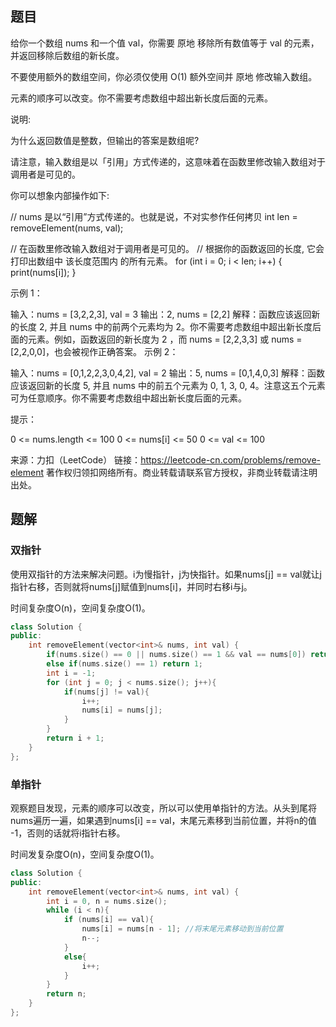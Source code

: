 ## 题目

给你一个数组 nums 和一个值 val，你需要 原地 移除所有数值等于 val 的元素，并返回移除后数组的新长度。

不要使用额外的数组空间，你必须仅使用 O(1) 额外空间并 原地 修改输入数组。

元素的顺序可以改变。你不需要考虑数组中超出新长度后面的元素。

 

说明:

为什么返回数值是整数，但输出的答案是数组呢?

请注意，输入数组是以「引用」方式传递的，这意味着在函数里修改输入数组对于调用者是可见的。

你可以想象内部操作如下:

// nums 是以“引用”方式传递的。也就是说，不对实参作任何拷贝
int len = removeElement(nums, val);

// 在函数里修改输入数组对于调用者是可见的。
// 根据你的函数返回的长度, 它会打印出数组中 该长度范围内 的所有元素。
for (int i = 0; i < len; i++) {
    print(nums[i]);
}


示例 1：

输入：nums = [3,2,2,3], val = 3
输出：2, nums = [2,2]
解释：函数应该返回新的长度 2, 并且 nums 中的前两个元素均为 2。你不需要考虑数组中超出新长度后面的元素。例如，函数返回的新长度为 2 ，而 nums = [2,2,3,3] 或 nums = [2,2,0,0]，也会被视作正确答案。
示例 2：

输入：nums = [0,1,2,2,3,0,4,2], val = 2
输出：5, nums = [0,1,4,0,3]
解释：函数应该返回新的长度 5, 并且 nums 中的前五个元素为 0, 1, 3, 0, 4。注意这五个元素可为任意顺序。你不需要考虑数组中超出新长度后面的元素。


提示：

0 <= nums.length <= 100
0 <= nums[i] <= 50
0 <= val <= 100

来源：力扣（LeetCode）
链接：https://leetcode-cn.com/problems/remove-element
著作权归领扣网络所有。商业转载请联系官方授权，非商业转载请注明出处。

## 题解

### 双指针

使用双指针的方法来解决问题。i为慢指针，j为快指针。如果nums[j] == val就让j指针右移，否则就将nums[j]赋值到nums[i]，并同时右移i与j。

时间复杂度O(n)，空间复杂度O(1)。

```c++
class Solution {
public:
    int removeElement(vector<int>& nums, int val) {
        if(nums.size() == 0 || nums.size() == 1 && val == nums[0]) return 0;
        else if(nums.size() == 1) return 1;
        int i = -1;
        for (int j = 0; j < nums.size(); j++){
            if(nums[j] != val){
                i++;
                nums[i] = nums[j];
            }
        }
        return i + 1;
    }
};
```

### 单指针

观察题目发现，元素的顺序可以改变，所以可以使用单指针的方法。从头到尾将nums遍历一遍，如果遇到nums[i] == val，末尾元素移到当前位置，并将n的值 -1，否则的话就将i指针右移。

时间发复杂度O(n)，空间复杂度O(1)。

```c++
class Solution {
public:
    int removeElement(vector<int>& nums, int val) {
        int i = 0, n = nums.size();
        while (i < n){
            if (nums[i] == val){
                nums[i] = nums[n - 1]; //将末尾元素移动到当前位置
                n--;
            }
            else{
                i++;
            }
        }
        return n;
    }
};
```

